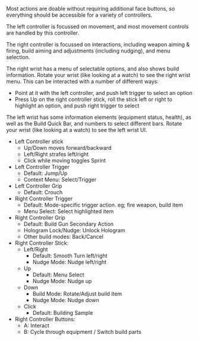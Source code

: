 Most actions are doable without requiring additional face buttons, so everything should be accessible for a variety of controllers.

The left controller is focussed on movement, and most movement controls are handled by this controller.

The right controller is focussed on interactions, including weapon aiming & firing, build aiming and adjustments (including nudging), and menu selection.

The right wrist has a menu of selectable options, and also shows build information. Rotate your wrist (like looking at a watch) to see the right wrist menu.
This can be interacted with a number of different ways:
- Point at it with the left controller, and push left trigger to select an option
- Press Up on the right controller stick, roll the stick left or right to highlight an option, and push right trigger to select

The left wrist has some information elements (equipment status, health), as well as the Build Quick Bar, and numbers to select different bars.
Rotate your wrist (like looking at a watch) to see the left wrist UI.

- Left Controller stick
	- Up/Down moves forward/backward
	- Left/Right strafes left/right
	- Click while moving toggles Sprint
- Left Controller Trigger
	- Default: Jump/Up
	- Context Menu: Select/Trigger
- Left Controller Grip
	- Default: Crouch
- Right Controller Trigger
	- Default: Mode-specific trigger action. eg; fire weapon, build item
	- Menu Select: Select highlighted item
- Right Controller Grip
	- Default: Build Gun Secondary Action
	- Hologram Lock/Nudge: Unlock Hologram
	- Other build modes: Back/Cancel
- Right Controller Stick:
	- Left/Right
		- Default: Smooth Turn left/right
		- Nudge Mode: Nudge left/right
	- Up
		- Default: Menu Select
		- Nudge Mode: Nudge up
	- Down
		- Build Mode: Rotate/Adjust build item
		- Nudge Mode: Nudge down
	- Click
		- Default: Building Sample
- Right Controller Buttons:
	- A: Interact
	- B: Cycle through equipment / Switch build parts
